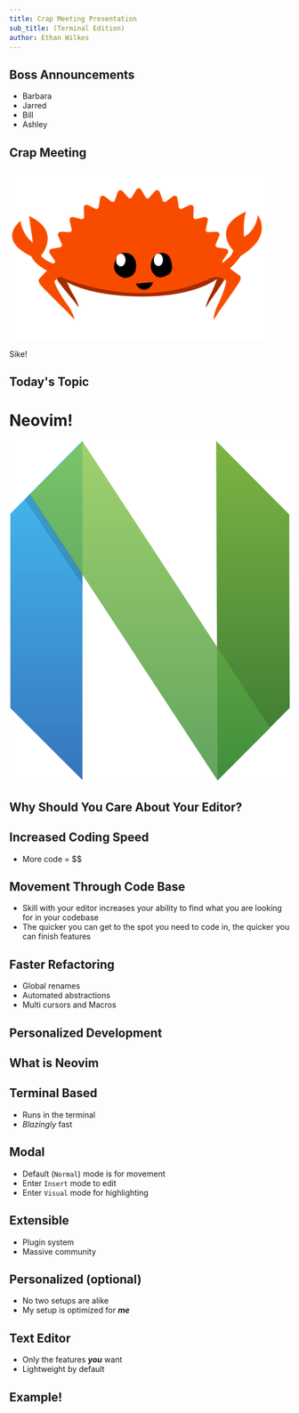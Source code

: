 ```yaml
---
title: Crap Meeting Presentation
sub_title: (Terminal Edition)
author: Ethan Wilkes
---
```

Boss Announcements
---
- Barbara
- Jarred
- Bill
- Ashley
<!-- end_slide -->
Crap Meeting
---
![](images/rust.png "Rust")
<!-- pause -->
Sike!
<!-- end_slide -->
Today's Topic
---
# Neovim!
![](images/nvim.png "Rust")
<!-- end_slide -->
Why Should You Care About Your Editor?
---
## Increased Coding Speed
- More code = $$
## Movement Through Code Base
- Skill with your editor increases your ability to find what 
you are looking for in your codebase
- The quicker you can get to the spot you need to code in, the quicker you can finish features
## Faster Refactoring
- Global renames
- Automated abstractions
- Multi cursors and Macros
## Personalized Development
<!-- end_slide -->
What is Neovim
---
## Terminal Based
- Runs in the terminal
- *Blazingly* fast
## Modal
- Default (`Normal`) mode is for movement
- Enter `Insert` mode to edit
- Enter `Visual` mode for highlighting
## Extensible
- Plugin system
- Massive community
## Personalized (optional)
- No two setups are alike
- My setup is optimized for ***me***
## Text Editor
- Only the features ***you*** want
- Lightweight by default
<!-- end_slide -->
Example!
---
<!-- end_slide -->
